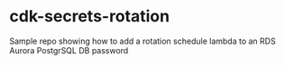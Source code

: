 # cdk-secrets-rotation
Sample repo showing how to add a rotation schedule lambda to an RDS Aurora PostgrSQL DB password
